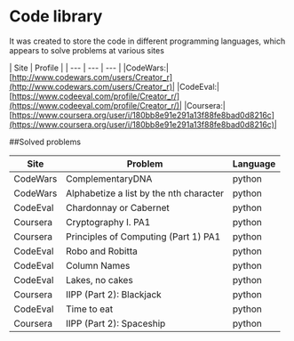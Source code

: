 # Code library

It was created to store the code in different programming languages, which appears to solve problems at various sites

| Site | Profile |
| --- | --- | --- |
|CodeWars:|[http://www.codewars.com/users/Creator_r](http://www.codewars.com/users/Creator_r)|
|CodeEval:|[https://www.codeeval.com/profile/Creator_r/](https://www.codeeval.com/profile/Creator_r/)|
|Coursera:|[https://www.coursera.org/user/i/180bb8e91e291a13f88fe8bad0d8216c](https://www.coursera.org/user/i/180bb8e91e291a13f88fe8bad0d8216c)|
  
  
##Solved problems

| Site | Problem | Language |
| --- | --- | --- |
|CodeWars       |ComplementaryDNA                                            |python  |
|CodeWars       |Alphabetize a list by the nth character                     |python  |
|CodeEval       |Chardonnay or Cabernet                                      |python  |
|Coursera       |Cryptography I. PA1                                         |python  |
|Coursera       |Principles of Computing (Part 1) PA1                        |python  |  
|CodeEval		|Robo and Robitta											 |python  |  
|CodeEval		|Column Names												 |python  |
|CodeEval		|Lakes, no cakes											 |python  |
|Coursera       |IIPP (Part 2): Blackjack                                    |python  |
|CodeEval		|Time to eat    											 |python  |  
|Coursera       |IIPP (Part 2): Spaceship                                    |python  |  